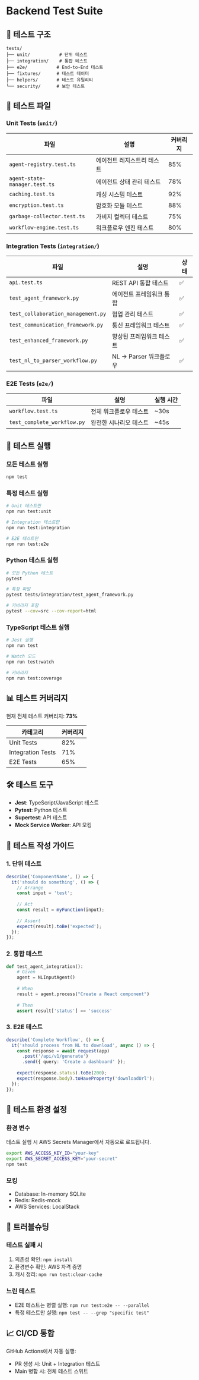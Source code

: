# Backend Test Suite

## 📁 테스트 구조

```
tests/
├── unit/           # 단위 테스트
├── integration/    # 통합 테스트
├── e2e/           # End-to-End 테스트
├── fixtures/      # 테스트 데이터
├── helpers/       # 테스트 유틸리티
└── security/      # 보안 테스트
```

## 🧪 테스트 파일

### Unit Tests (`unit/`)
| 파일 | 설명 | 커버리지 |
|-----|------|---------|
| `agent-registry.test.ts` | 에이전트 레지스트리 테스트 | 85% |
| `agent-state-manager.test.ts` | 에이전트 상태 관리 테스트 | 78% |
| `caching.test.ts` | 캐싱 시스템 테스트 | 92% |
| `encryption.test.ts` | 암호화 모듈 테스트 | 88% |
| `garbage-collector.test.ts` | 가비지 컬렉터 테스트 | 75% |
| `workflow-engine.test.ts` | 워크플로우 엔진 테스트 | 80% |

### Integration Tests (`integration/`)
| 파일 | 설명 | 상태 |
|-----|------|------|
| `api.test.ts` | REST API 통합 테스트 | ✅ |
| `test_agent_framework.py` | 에이전트 프레임워크 통합 | ✅ |
| `test_collaboration_management.py` | 협업 관리 테스트 | ✅ |
| `test_communication_framework.py` | 통신 프레임워크 테스트 | ✅ |
| `test_enhanced_framework.py` | 향상된 프레임워크 테스트 | ✅ |
| `test_nl_to_parser_workflow.py` | NL → Parser 워크플로우 | ✅ |

### E2E Tests (`e2e/`)
| 파일 | 설명 | 실행 시간 |
|-----|------|----------|
| `workflow.test.ts` | 전체 워크플로우 테스트 | ~30s |
| `test_complete_workflow.py` | 완전한 시나리오 테스트 | ~45s |

## 🚀 테스트 실행

### 모든 테스트 실행
```bash
npm test
```

### 특정 테스트 실행
```bash
# Unit 테스트만
npm run test:unit

# Integration 테스트만
npm run test:integration

# E2E 테스트만
npm run test:e2e
```

### Python 테스트 실행
```bash
# 모든 Python 테스트
pytest

# 특정 파일
pytest tests/integration/test_agent_framework.py

# 커버리지 포함
pytest --cov=src --cov-report=html
```

### TypeScript 테스트 실행
```bash
# Jest 실행
npm run test

# Watch 모드
npm run test:watch

# 커버리지
npm run test:coverage
```

## 📊 테스트 커버리지

현재 전체 테스트 커버리지: **73%**

| 카테고리 | 커버리지 |
|---------|---------|
| Unit Tests | 82% |
| Integration Tests | 71% |
| E2E Tests | 65% |

## 🛠️ 테스트 도구

- **Jest**: TypeScript/JavaScript 테스트
- **Pytest**: Python 테스트
- **Supertest**: API 테스트
- **Mock Service Worker**: API 모킹

## 📝 테스트 작성 가이드

### 1. 단위 테스트
```typescript
describe('ComponentName', () => {
  it('should do something', () => {
    // Arrange
    const input = 'test';
    
    // Act
    const result = myFunction(input);
    
    // Assert
    expect(result).toBe('expected');
  });
});
```

### 2. 통합 테스트
```python
def test_agent_integration():
    # Given
    agent = NLInputAgent()
    
    # When
    result = agent.process("Create a React component")
    
    # Then
    assert result['status'] == 'success'
```

### 3. E2E 테스트
```typescript
describe('Complete Workflow', () => {
  it('should process from NL to download', async () => {
    const response = await request(app)
      .post('/api/v1/generate')
      .send({ query: 'Create a dashboard' });
    
    expect(response.status).toBe(200);
    expect(response.body).toHaveProperty('downloadUrl');
  });
});
```

## 🔧 테스트 환경 설정

### 환경 변수
테스트 실행 시 AWS Secrets Manager에서 자동으로 로드됩니다.

```bash
export AWS_ACCESS_KEY_ID="your-key"
export AWS_SECRET_ACCESS_KEY="your-secret"
npm test
```

### 모킹
- Database: In-memory SQLite
- Redis: Redis-mock
- AWS Services: LocalStack

## 🐛 트러블슈팅

### 테스트 실패 시
1. 의존성 확인: `npm install`
2. 환경변수 확인: AWS 자격 증명
3. 캐시 정리: `npm run test:clear-cache`

### 느린 테스트
- E2E 테스트는 병렬 실행: `npm run test:e2e -- --parallel`
- 특정 테스트만 실행: `npm test -- --grep "specific test"`

## 📈 CI/CD 통합

GitHub Actions에서 자동 실행:
- PR 생성 시: Unit + Integration 테스트
- Main 병합 시: 전체 테스트 스위트